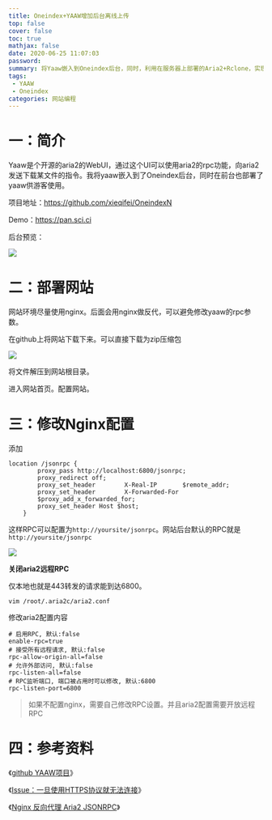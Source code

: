 ```yaml
---
title: Oneindex+YAAW增加后台离线上传
top: false
cover: false
toc: true
mathjax: false
date: 2020-06-25 11:07:03
password:
summary: 将Yaaw嵌入到Oneindex后台，同时，利用在服务器上部署的Aria2+Rclone，实现离线上床文件到Onedrive
tags:
 - YAAW
 - Oneindex
categories: 网站编程
---
```




# 一：简介

Yaaw是个开源的aria2的WebUI，通过这个UI可以使用aria2的rpc功能，向aria2发送下载某文件的指令。我将yaaw嵌入到了Oneindex后台，同时在前台也部署了yaaw供游客使用。

项目地址：https://github.com/xieqifei/OneindexN

Demo：https://pan.sci.ci

后台预览：

![](https://i.loli.net/2020/06/25/f2SZynlY4DQixwL.png)

# 二：部署网站

网站环境尽量使用nginx。后面会用nginx做反代，可以避免修改yaaw的rpc参数。

在github上将网站下载下来。可以直接下载为zip压缩包

![](https://i.loli.net/2020/06/25/T4RShHIUQ9NVEnx.png)

将文件解压到网站根目录。

进入网站首页。配置网站。

# 三：修改Nginx配置

添加

```
location /jsonrpc {
        proxy_pass http://localhost:6800/jsonrpc;
        proxy_redirect off;
        proxy_set_header        X-Real-IP       $remote_addr;
        proxy_set_header        X-Forwarded-For
        $proxy_add_x_forwarded_for;
        proxy_set_header Host $host;
	}
```

这样RPC可以配置为`http://yoursite/jsonrpc`。网站后台默认的RPC就是`http://yoursite/jsonrpc`

![](https://i.loli.net/2020/06/25/9cY2PiBr6usqXen.png)

**关闭aria2远程RPC**

仅本地也就是443转发的请求能到达6800。

```shell
vim /root/.aria2c/aria2.conf
```

修改aria2配置内容

```
# 启用RPC, 默认:false
enable-rpc=true
# 接受所有远程请求, 默认:false
rpc-allow-origin-all=false
# 允许外部访问, 默认:false
rpc-listen-all=false
# RPC监听端口, 端口被占用时可以修改, 默认:6800
rpc-listen-port=6800
```

> 如果不配置nginx，需要自己修改RPC设置。并且aria2配置需要开放远程RPC

# 四：参考资料

《[github YAAW项目](https://github.com/binux/yaaw)》

《[Issue：一旦使用HTTPS协议就无法连接](https://github.com/mayswind/AriaNg/issues/62)》

《[Nginx 反向代理 Aria2 JSONRPC](https://kenvix.com/post/nginx-proxy-aria2/)》